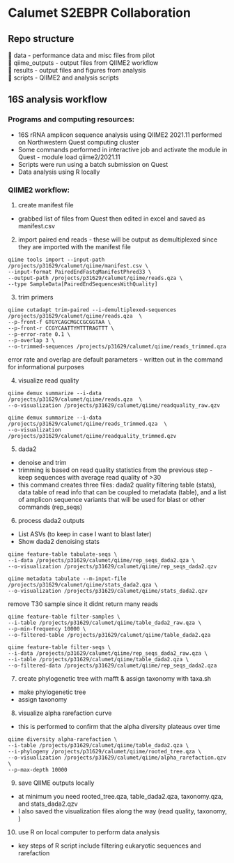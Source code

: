 # Calumet S2EBPR Collaboration

## Repo structure
📁 data - performance data and misc files from pilot  
📁 qiime_outputs - output files from QIIME2 workflow  
📁 results - output files and figures from analysis  
📁 scripts - QIIME2 and analysis scripts  
 
## 16S analysis workflow  

### Programs and computing resources:  
- 16S rRNA amplicon sequence analysis using QIIME2 2021.11 performed on Northwestern Quest computing cluster
- Some commands performed in interactive job and activate the module in Quest - module load qiime2/2021.11
- Scripts were run using a batch submission on Quest
- Data analysis using R locally

### QIIME2 workflow:  
1) create manifest file
- grabbed list of files from Quest then edited in excel and saved as manifest.csv

2) import paired end reads - these will be output as demultiplexed since they are imported with the manifest file  
```
qiime tools import --input-path /projects/p31629/calumet/qiime/manifest.csv \
--input-format PairedEndFastqManifestPhred33 \
--output-path /projects/p31629/calumet/qiime/reads.qza \
--type SampleData[PairedEndSequencesWithQuality]
```

3) trim primers  
```
qiime cutadapt trim-paired --i-demultiplexed-sequences /projects/p31629/calumet/qiime/reads.qza  \
--p-front-f GTGYCAGCMGCCGCGGTAA \
--p-front-r CCGYCAATTYMTTTRAGTTT \
--p-error-rate 0.1 \
--p-overlap 3 \
--o-trimmed-sequences /projects/p31629/calumet/qiime/reads_trimmed.qza
```
error rate and overlap are default parameters - written out in the command for informational purposes  


4) visualize read quality  
```
qiime demux summarize --i-data /projects/p31629/calumet/qiime/reads.qza  \
--o-visualization /projects/p31629/calumet/qiime/readquality_raw.qzv

qiime demux summarize --i-data /projects/p31629/calumet/qiime/reads_trimmed.qza  \
--o-visualization /projects/p31629/calumet/qiime/readquality_trimmed.qzv
```

5) dada2
- denoise and trim
- trimming is based on read quality statistics from the previous step - keep sequences with average read quality of >30
- this command creates three files: dada2 quality filtering table (stats), data table of read info that can be coupled to metadata (table), and a list of amplicon sequence variants that will be used for blast or other commands (rep_seqs)


6) process dada2 outputs
- List ASVs (to keep in case I want to blast later)
- Show dada2 denoising stats

```
qiime feature-table tabulate-seqs \
--i-data /projects/p31629/calumet/qiime/rep_seqs_dada2.qza \
--o-visualization /projects/p31629/calumet/qiime/rep_seqs_dada2.qzv

qiime metadata tabulate --m-input-file /projects/p31629/calumet/qiime/stats_dada2.qza \
--o-visualization /projects/p31629/calumet/qiime/stats_dada2.qzv
```

remove T30 sample since it didnt return many reads
```
qiime feature-table filter-samples \
--i-table /projects/p31629/calumet/qiime/table_dada2_raw.qza \
--p-min-frequency 10000 \
--o-filtered-table /projects/p31629/calumet/qiime/table_dada2.qza

qiime feature-table filter-seqs \
--i-data /projects/p31629/calumet/qiime/rep_seqs_dada2_raw.qza \
--i-table /projects/p31629/calumet/qiime/table_dada2.qza \
--o-filtered-data /projects/p31629/calumet/qiime/rep_seqs_dada2.qza
```

7) create phylogenetic tree with mafft & assign taxonomy with taxa.sh
- make phylogenetic tree
- assign taxonomy

8) visualize alpha rarefaction curve
- this is performed to confirm that the alpha diversity plateaus over time
```
qiime diversity alpha-rarefaction \
--i-table /projects/p31629/calumet/qiime/table_dada2.qza \
--i-phylogeny /projects/p31629/calumet/qiime/rooted_tree.qza \
--o-visualization /projects/p31629/calumet/qiime/alpha_rarefaction.qzv \
--p-max-depth 10000
```

9) save QIIME outputs locally
- at minimum you need rooted_tree.qza, table_dada2.qza, taxonomy.qza, and stats_dada2.qzv
- I also saved the visualization files along the way (read quality, taxonomy, )

10) use R on local computer to perform data analysis
- key steps of R script include filtering eukaryotic sequences and rarefaction
